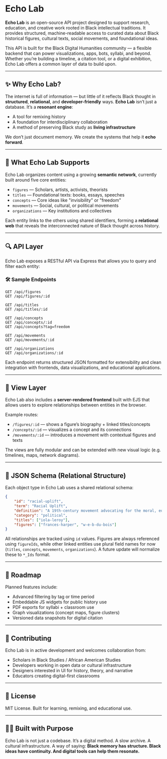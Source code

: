 # Echo Lab

**Echo Lab** is an open-source API project designed to support research, education, and creative work rooted in Black intellectual traditions. It provides structured, machine-readable access to curated data about Black historical figures, cultural texts, social movements, and foundational ideas.

This API is built for the Black Digital Humanities community — a flexible backend that can power visualizations, apps, bots, syllabi, and beyond. Whether you’re building a timeline, a citation tool, or a digital exhibition, Echo Lab offers a common layer of data to build upon.

---
## ✨ Why Echo Lab?

The internet is full of information — but little of it reflects Black thought in **structured**, **relational**, and **developer-friendly** ways. **Echo Lab** isn’t just a database. It’s a **resonant engine**:

- A tool for remixing history  
- A foundation for interdisciplinary collaboration  
- A method of preserving Black study as **living infrastructure**

We don’t just document memory. We create the systems that help it **echo forward**.

---

## 🔧 What Echo Lab Supports

Echo Lab organizes content using a growing **semantic network**, currently built around five core entities:

- `figures` — Scholars, artists, activists, theorists  
- `titles` — Foundational texts: books, essays, speeches  
- `concepts` — Core ideas like "invisibility" or "freedom"  
- `movements` — Social, cultural, or political movements  
- `organizations` — Key institutions and collectives

Each entity links to the others using shared identifiers, forming a **relational web** that reveals the interconnected nature of Black thought across history.

---

## 🔍 API Layer

Echo Lab exposes a RESTful API via Express that allows you to query and filter each entity:

### 🛠️ Sample Endpoints

```
GET /api/figures
GET /api/figures/:id

GET /api/titles
GET /api/titles/:id

GET /api/concepts
GET /api/concepts/:id
GET /api/concepts?tag=freedom

GET /api/movements
GET /api/movements/:id

GET /api/organizations
GET /api/organizations/:id
```

Each endpoint returns structured JSON formatted for extensibility and clean integration with frontends, data visualizations, and educational applications.

---

## 🎨 View Layer

Echo Lab also includes a **server-rendered frontend** built with EJS that allows users to explore relationships between entities in the browser.

Example routes:

- `/figures/:id` — shows a figure’s biography + linked titles/concepts  
- `/concepts/:id` — visualizes a concept and its connections  
- `/movements/:id` — introduces a movement with contextual figures and texts  

The views are fully modular and can be extended with new visual logic (e.g. timelines, maps, network diagrams).

---

## 🧠 JSON Schema (Relational Structure)

Each object type in Echo Lab uses a shared relational schema:

```json
{
    "id": "racial-uplift",
    "term": "Racial Uplift",
    "definition": "A 19th-century movement advocating for the moral, educational, and social advancement of African Americans as a collective strategy for progress.",
    "category": "political",
    "titles": ["iola-leroy"],
    "figures": ["frances-harper", "w-e-b-du-bois"]
}
```

All relationships are tracked using `id` values. Figures are always referenced using `figureIds`, while other linked entities use plural field names for now (`titles`, `concepts`, `movements`, `organizations`). A future update will normalize these to `*_Ids` format.

---

## 🚧 Roadmap

Planned features include:

- Advanced filtering by tag or time period  
- Embeddable JS widgets for public history use  
- PDF exports for syllabi + classroom use  
- Graph visualizations (concept maps, figure clusters)  
- Versioned data snapshots for digital citation  

---

## 🙌 Contributing

Echo Lab is in active development and welcomes collaboration from:

- Scholars in Black Studies / African American Studies  
- Developers working in open data or cultural infrastructure  
- Designers interested in UI for history, theory, and narrative  
- Educators creating digital-first classrooms  

---

## 📜 License

MIT License. Built for learning, remixing, and educational use.

---

## ✊🏾 Built with Purpose

Echo Lab is not just a codebase. It’s a digital method. A slow archive. A cultural infrastructure. A way of saying: **Black memory has structure. Black ideas have continuity. And digital tools can help them resonate.**